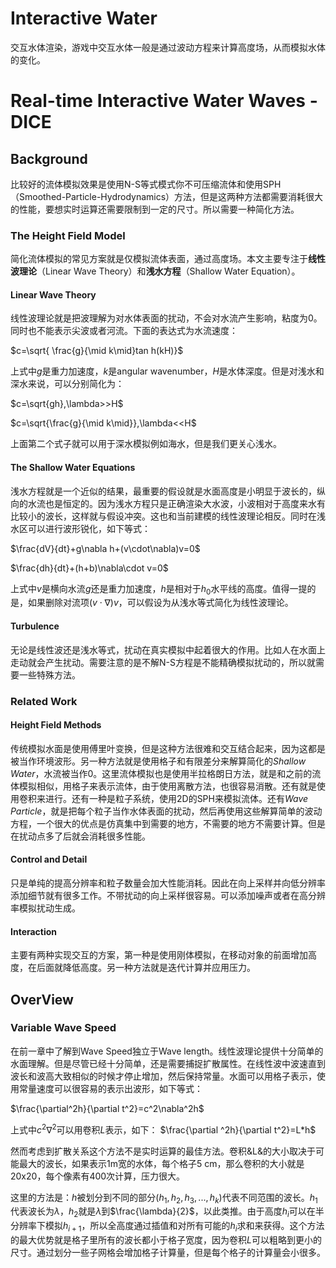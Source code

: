 # Interactive Water
交互水体渲染，游戏中交互水体一般是通过波动方程来计算高度场，从而模拟水体的变化。

# Real-time Interactive Water Waves -DICE

## Background
比较好的流体模拟效果是使用N-S等式模式你不可压缩流体和使用SPH（Smoothed-Particle-Hydrodynamics）方法，但是这两种方法都需要消耗很大的性能，要想实时运算还需要限制到一定的尺寸。所以需要一种简化方法。

### The Height Field Model
简化流体模拟的常见方案就是仅模拟流体表面，通过高度场。本文主要专注于**线性波理论**（Linear Wave Theory）和**浅水方程**（Shallow Water Equation）。

#### Linear Wave Theory
线性波理论就是把波理解为对水体表面的扰动，不会对水流产生影响，粘度为0。同时也不能表示尖波或者河流。下面的表达式为水流速度：

$c=\sqrt{ \frac{g}{\mid k\mid}tan h(kH)}$

上式中$g$是重力加速度，$k$是angular wavenumber，$H$是水体深度。但是对浅水和深水来说，可以分别简化为：

$c=\sqrt{gh},\lambda>>H$

$c=\sqrt{\frac{g}{\mid k\mid}},\lambda<<H$

上面第二个式子就可以用于深水模拟例如海水，但是我们更关心浅水。

#### The Shallow Water Equations
浅水方程就是一个近似的结果，最重要的假设就是水面高度是小明显于波长的，纵向的水流也是恒定的。因为浅水方程只是正确渲染大水波，小波相对于高度来水有比较小的波长，这样就与假设冲突。这也和当前建模的线性波理论相反。同时在浅水区可以进行波形锐化，如下等式：

$\frac{dV}{dt}+g\nabla h+(v\cdot\nabla)v=0$

$\frac{dh}{dt}+(h+b)\nabla\cdot v=0$

上式中$v$是横向水流$g$还是重力加速度，$h$是相对于$h_0$水平线的高度。值得一提的是，如果删除对流项$(v\cdot\nabla)v$，可以假设为从浅水等式简化为线性波理论。

#### Turbulence
无论是线性波还是浅水等式，扰动在真实模拟中起着很大的作用。比如人在水面上走动就会产生扰动。需要注意的是不解N-S方程是不能精确模拟扰动的，所以就需要一些特殊方法。

### Related Work

#### Height Field Methods
传统模拟水面是使用傅里叶变换，但是这种方法很难和交互结合起来，因为这都是被当作环境波形。另一种方法就是使用格子和有限差分来解算简化的*Shallow Water*，水流被当作0。这里流体模拟也是使用半拉格朗日方法，就是和之前的流体模拟相似，用格子来表示流体，由于使用离散方法，也很容易消散。还有就是使用卷积来进行。还有一种是粒子系统，使用2D的SPH来模拟流体。还有*Wave Particle*，就是把每个粒子当作水体表面的扰动，然后再使用这些解算简单的波动方程，一个很大的优点是仿真集中到需要的地方，不需要的地方不需要计算。但是在扰动点多了后就会消耗很多性能。

#### Control and Detail
只是单纯的提高分辨率和粒子数量会加大性能消耗。因此在向上采样并向低分辨率添加细节就有很多工作。不带扰动的向上采样很容易。可以添加噪声或者在高分辨率模拟扰动生成。

#### Interaction
主要有两种实现交互的方案，第一种是使用刚体模拟，在移动对象的前面增加高度，在后面就降低高度。另一种方法就是迭代计算并应用压力。

## OverView
### Variable Wave Speed
在前一章中了解到Wave Speed独立于Wave length。线性波理论提供十分简单的水面理解。但是尽管已经十分简单，还是需要捕捉扩散属性。在线性波中波速直到波长和波高大致相似的时候才停止增加，然后保持常量。水面可以用格子表示，使用常量速度可以很容易的表示出波形，如下等式：

$\frac{\partial^2h}{\partial t^2}=c^2\nabla^2h$

上式中$c^2\nabla ^2$可以用卷积$L$表示，如下：
$\frac{\partial ^2h}{\partial t^2}=L*h$

然而考虑到扩散关系这个方法不是实时运算的最佳方法。卷积&L&的大小取决于可能最大的波长，如果表示1m宽的水体，每个格子5
cm，那么卷积的大小就是20x20，每个像素有400次计算，压力很大。

这里的方法是：$h$被划分到不同的部分$(h_1,h_2,h_3,...,h_k)$代表不同范围的波长。$h_1$代表波长为$\lambda$，$h_2$就是$\lambda$到$\frac{\lambda}{2}$，以此类推。由于高度$h_i$可以在半分辨率下模拟$h_{i+1}$，所以全高度通过插值和对所有可能的$h_i$求和来获得。这个方法的最大优势就是格子里所有的波长都小于格子宽度，因为卷积$L$可以粗略到更小的尺寸。通过划分一些子网格会增加格子计算量，但是每个格子的计算量会小很多。